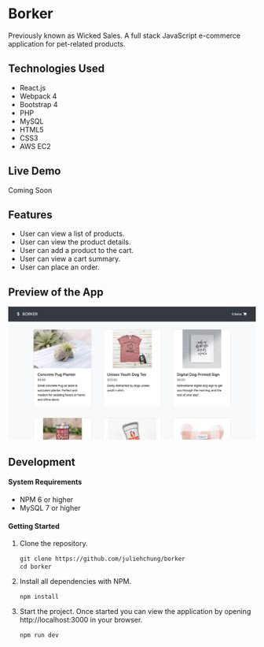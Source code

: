 # Borker

Previously known as Wicked Sales. A full stack JavaScript e-commerce application for pet-related products.

## Technologies Used

- React.js
- Webpack 4
- Bootstrap 4
- PHP
- MySQL
- HTML5
- CSS3
- AWS EC2

## Live Demo

Coming Soon

## Features

- User can view a list of products.
- User can view the product details.
- User can add a product to the cart.
- User can view a cart summary.
- User can place an order.

## Preview of the App

![Borker](server/public/images/BorkerDefault.png)

## Development

#### System Requirements

- NPM 6 or higher
- MySQL 7 or higher

#### Getting Started

1. Clone the repository.

    ```shell
    git clone https://github.com/juliehchung/borker
    cd borker
    ```

2. Install all dependencies with NPM.

    ```shell
    npm install
    ```

3. Start the project. Once started you can view the application by opening http://localhost:3000 in your browser.

    ```shell
    npm run dev
    ```
    